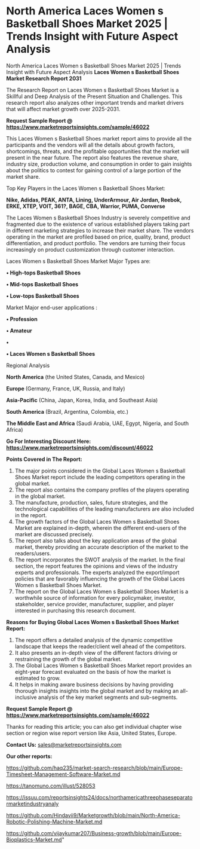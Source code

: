 # North America Laces Women s Basketball Shoes Market 2025 | Trends Insight with Future Aspect Analysis
North America Laces Women s Basketball Shoes Market 2025 | Trends Insight with Future Aspect Analysis
<strong>Laces Women s Basketball Shoes Market Research Report 2031</strong>

The Research Report on Laces Women s Basketball Shoes Market is a Skillful and Deep Analysis of the Present Situation and Challenges. This research report also analyzes other important trends and market drivers that will affect market growth over 2025-2031.

<strong>Request Sample Report @ <a href=https://www.marketreportsinsights.com/sample/46022>https://www.marketreportsinsights.com/sample/46022</a></strong>

This Laces Women s Basketball Shoes market report aims to provide all the participants and the vendors will all the details about growth factors, shortcomings, threats, and the profitable opportunities that the market will present in the near future. The report also features the revenue share, industry size, production volume, and consumption in order to gain insights about the politics to contest for gaining control of a large portion of the market share.

Top Key Players in the Laces Women s Basketball Shoes Market:

<strong>Nike, Adidas, PEAK, ANTA, Lining, UnderArmour, Air Jordan, Reebok, ERKE, XTEP, VOIT, 361?, BAGE, CBA, Warrior, PUMA, Converse</strong>

The Laces Women s Basketball Shoes Industry is severely competitive and fragmented due to the existence of various established players taking part in different marketing strategies to increase their market share. The vendors operating in the market are profiled based on price, quality, brand, product differentiation, and product portfolio. The vendors are turning their focus increasingly on product customization through customer interaction.

Laces Women s Basketball Shoes Market Major Types are:

<strong>•  High-tops Basketball Shoes

•  Mid-tops Basketball Shoes

•  Low-tops Basketball Shoes</strong>

Market Major end-user applications :

<strong>•  Profession

•  Amateur

•  

•  Laces Women s Basketball Shoes</strong>

Regional Analysis

</u><strong><b>North America</b></strong> (the United States, Canada, and Mexico)

<strong><b>Europe </b></strong>(Germany, France, UK, Russia, and Italy)

<strong><b>Asia-Pacific</b></strong> (China, Japan, Korea, India, and Southeast Asia)

<strong><b>South America</b></strong> (Brazil, Argentina, Colombia, etc.)

<strong><b>The Middle East and Africa</b></strong> (Saudi Arabia, UAE, Egypt, Nigeria, and South Africa)

<strong>Go For Interesting Discount Here: <a href=https://www.marketreportsinsights.com/discount/46022>https://www.marketreportsinsights.com/discount/46022</a></strong>

<strong>Points Covered in The Report:</strong>
<ol>
  <li>The major points considered in the Global Laces Women s Basketball Shoes Market report include the leading competitors operating in the global market.</li>
  <li>The report also contains the company profiles of the players operating in the global market.</li>
  <li>The manufacture, production, sales, future strategies, and the technological capabilities of the leading manufacturers are also included in the report.</li>
  <li>The growth factors of the Global Laces Women s Basketball Shoes Market are explained in-depth, wherein the different end-users of the market are discussed precisely.</li>
  <li>The report also talks about the key application areas of the global market, thereby providing an accurate description of the market to the readers/users.</li>
  <li>The report incorporates the SWOT analysis of the market. In the final section, the report features the opinions and views of the industry experts and professionals. The experts analyzed the export/import policies that are favorably influencing the growth of the Global Laces Women s Basketball Shoes Market.</li>
  <li>The report on the Global Laces Women s Basketball Shoes Market is a worthwhile source of information for every policymaker, investor, stakeholder, service provider, manufacturer, supplier, and player interested in purchasing this research document.</li>
</ol>
<strong>Reasons for Buying Global Laces Women s Basketball Shoes Market Report:</strong>

<ol>
  <li>The report offers a detailed analysis of the dynamic competitive landscape that keeps the reader/client well ahead of the competitors.</li>
  <li>It also presents an in-depth view of the different factors driving or restraining the growth of the global market.</li>
  <li>The Global Laces Women s Basketball Shoes Market report provides an eight-year forecast evaluated on the basis of how the market is estimated to grow.</li>
  <li>It helps in making aware business decisions by having providing thorough insights insights into the global market and by making an all-inclusive analysis of the key market segments and sub-segments.</li>
</ol>
<strong>Request Sample Report @ <a href=https://www.marketreportsinsights.com/sample/46022>https://www.marketreportsinsights.com/sample/46022</a></strong>


Thanks for reading this article; you can also get individual chapter wise section or region wise report version like Asia, United States, Europe.

<strong>Contact Us:</strong>
sales@marketreportsinsights.com

<strong>Our other reports:</strong>

<a href=https://github.com/haq235/market-search-research/blob/main/Europe-Timesheet-Management-Software-Market.md>https://github.com/haq235/market-search-research/blob/main/Europe-Timesheet-Management-Software-Market.md</a>

<a href=https://tanomuno.com/illust/528053>https://tanomuno.com/illust/528053</a>

<a href=https://issuu.com/reportsinsights24/docs/northamericathreephaseseparatormarketindustryanaly>https://issuu.com/reportsinsights24/docs/northamericathreephaseseparatormarketindustryanaly</a>

<a href=https://github.com/Hindavii9/Marketgrowth/blob/main/North-America-Robotic-Polishing-Machine-Market.md>https://github.com/Hindavii9/Marketgrowth/blob/main/North-America-Robotic-Polishing-Machine-Market.md</a>

<a href=https://github.com/vijaykumar207/Business-growth/blob/main/Europe-Bioplastics-Market.md>https://github.com/vijaykumar207/Business-growth/blob/main/Europe-Bioplastics-Market.md</a>"
